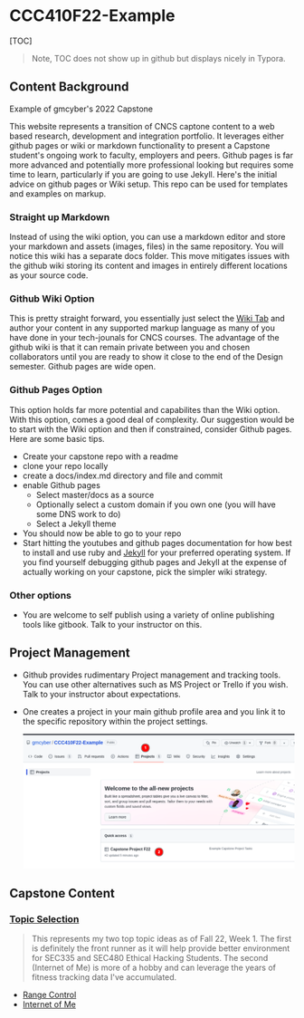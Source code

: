 # CCC410F22-Example
[TOC]

> Note, TOC does not show up in github but displays nicely in Typora.

## Content Background

Example of gmcyber's 2022 Capstone

This website represents a transition of CNCS captone content to a web based research, development and integration portfolio.  It leverages either github pages or wiki or markdown functionality to present a Capstone student's ongoing work to faculty, employers and peers.  Github pages is far more advanced and potentially more professional looking but requires some time to learn, particularly if you are going to use Jekyll.  Here's the initial advice on github pages or Wiki setup.  This repo can be used for templates and examples on markup.

### Straight up Markdown

Instead of using the wiki option, you can use a markdown editor and store your markdown and assets (images, files) in the same repository.  You will notice this wiki has a separate docs folder.  This move mitigates issues with the github wiki storing its content and images in entirely different locations as your source code.

### Github Wiki Option

This is pretty straight forward, you essentially just select the [Wiki Tab](https://github.com/gmcyber/CCC410F22-Example/wiki) and author your content in any supported markup language as many of you have done in your tech-jounals for CNCS courses.  The advantage of the github wiki is that it can remain private between you and chosen collaborators until you are ready to show it close to the end of the Design semester.  Github pages are wide open.

### Github Pages Option
This option holds far more potential and capabilites than the Wiki option.  With this option, comes a good deal of complexity.  Our suggestion would be to start with the Wiki option and then if constrained, consider Github pages.  Here are some basic tips.
* Create your capstone repo with a readme
* clone your repo locally
* create a docs/index.md directory and file and commit
* enable Github pages
  * Select master/docs as a source
  * Optionally select a custom domain if you own one (you will have some DNS work to do)
  * Select a Jekyll theme
* You should now be able to go to your repo
* Start hitting the youtubes and github pages documentation for how best to install and use ruby and [Jekyll](https://help.github.com/en/github/working-with-github-pages/setting-up-a-github-pages-site-with-jekyll) for your preferred operating system.  If you find yourself debugging github pages and Jekyll at the expense of actually working on your capstone, pick the simpler wiki strategy.

### Other options
* You are welcome to self publish using a variety of online publishing tools like gitbook.  Talk to your instructor on this.

## Project Management
* Github provides rudimentary Project management and tracking tools.  You can use other alternatives such as MS Project or Trello if you wish.  Talk to your instructor about expectations.

* One creates a project in your main github profile area and you link it to the specific repository within the project settings. 

  ![image-20220813142547592](README.assets/image-20220813142547592.png)  

## Capstone Content

### [Topic Selection](docs/410-topics.md) 

> This represents my two top topic ideas as of Fall 22, Week 1.  The first is definitely the front runner as it will help provide better environment for SEC335 and SEC480 Ethical Hacking Students.  The second (Internet of Me) is more of a hobby and can leverage the years of fitness tracking data I've accumulated.

*   [Range Control](docs/topics/rangecontrol.md) 
*   [Internet of Me](docs/topics/internetofme.md) 
